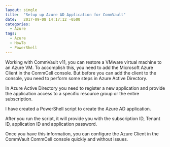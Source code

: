 ```yaml
---
layout: single
title:  "Setup up Azure AD Application for CommVault"
date:   2017-09-08 14:17:12 -0500
categories:
  - Azure
tags:
  - Azure
  - HowTo
  - PowerShell
---
```


Working with CommVault v11, you can restore a VMware virtual machine to an Azure VM. To accomplish this, you need to add the Microsoft Azure Client in the CommCell console. But before you can add the client to the console, you need to perform some steps in Azure Active Directory.

In Azure Active Directory you need to register a new application and provide the application access to a specific resource group or the entire subscription.

I have created a PowerShell script to create the Azure AD application.

<script src="https://gist.github.com/erleonard/0cb53f726fcfb72f9caeb55d60433e9b.js"></script>

After you run the script, it will provide you with the subscription ID, Tenant ID, application ID and application password.

Once you have this information, you can configure the Azure Client in the CommVault CommCell console quickly and without issues.